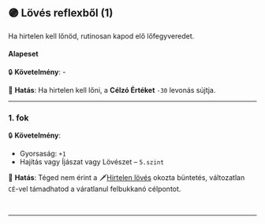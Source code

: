 ## 🟣 Lövés reflexből (1)

Ha hirtelen kell lőnöd, rutinosan kapod elő lőfegyveredet.
#### Alapeset

🔒 **Követelmény**: -

🌟 **Hatás**: Ha hirtelen kell lőni, a **Célzó Értéket** `-30` levonás sújtja.

---
### 1. fok

🔒 **Követelmény**:
- Gyorsaság: `+1`  
- Hajítás vagy Íjászat vagy Lövészet – `5.szint`

🌟 **Hatás**: Téged nem érint a 🗡️[Hirtelen lövés](../071_tavharc_ce.md#m%C3%B3dos%C3%ADt%C3%B3k) okozta büntetés, változatlan `CÉ`-vel támadhatod a váratlanul felbukkanó célpontot.


<br />

---
